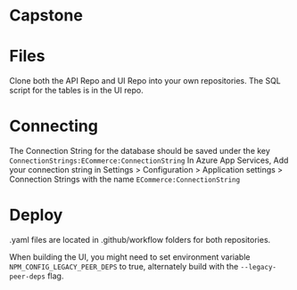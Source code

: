 # Capstone


# Files
Clone both the API Repo and UI Repo into your own repositories.
The SQL script for the tables is in the UI repo.

# Connecting
The Connection String for the database should be saved under the key `ConnectionStrings:ECommerce:ConnectionString`
In Azure App Services, Add your connection string in Settings > Configuration > Application settings > Connection Strings with the name `ECommerce:ConnectionString`

# Deploy
.yaml files are located in .github/workflow folders for both repositories.

When building the UI, you might need to set environment variable `NPM_CONFIG_LEGACY_PEER_DEPS` to true, alternately build with the `--legacy-peer-deps` flag.

